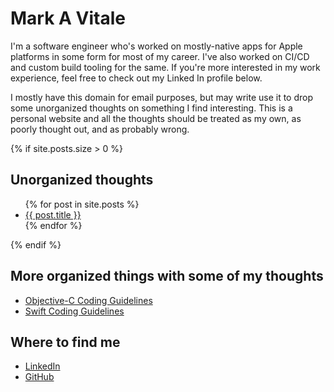 # Mark A Vitale
I'm a software engineer who's worked on mostly-native apps for Apple platforms in some form for most of my career. I've also worked on CI/CD and custom build tooling for the same. If you're more interested in my work experience, feel free to check out my Linked In profile below.

I mostly have this domain for email purposes, but may write use it to drop some unorganized thoughts on something I find interesting. This is a personal website and all the thoughts should be treated as my own, as poorly thought out, and as probably wrong.

{% if site.posts.size > 0 %}
## Unorganized thoughts
<ul>
  {% for post in site.posts %}
    <li>
      <a href="{{ post.url }}">{{ post.title }}</a>
    </li>
  {% endfor %}
</ul>
{% endif %}

## More organized things with some of my thoughts
- [Objective-C Coding Guidelines](https://microsoft.github.io/objc-guide/)
- [Swift Coding Guidelines](https://microsoft.github.io/swift-guide/)

## Where to find me
- [LinkedIn](https://www.linkedin.com/in/mark-vitale-83139921/)
- [GitHub](https://github.com/markavitale/)

